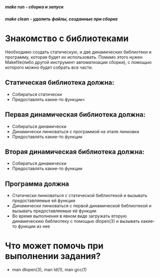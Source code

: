 ##### make run - сборка и запуск
##### make clean - удалить файлы, созданные при сборке

#  Знакомство с библиотеками

Необходимо создать статическую, и две динамических библиотеки и программу, которая будет их использовать.
Помимо этого нужен Makefile(либо другой инструмент автоматизации сборки), с помощью которого можно будет собрать все части.

## Статическая библиотека должна:
 * Собираться статически
 * Предоставлять какие-то функции<

## Первая динамическая библиотека должна:
 * Собираться динамически
 * Динамически линковаться с программой на этапе линковки
 * Предоставлять какие-то функции

## Вторая динамическая библиотека должна:
 * Собираться динамически
 * Предоставлять какие-то функции

## Программа должна
 * Статически линковаться с статической библиотекой и вызывать предоставляемые ей функции
 * Динамически линковаться с первой динамической библиотекой и вызывать предоставляемые ей функции
 * Во время выполнения в явном виде загружать вторую динамическию библиотеку с помощью dlopen(3) и вызывать какие-то функции из нее

# Что может помочь при выполнении задания?
 * man dlopen(3), man ld(1), man gcc(1)
